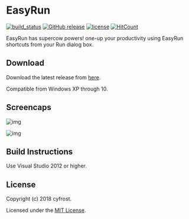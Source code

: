 
# EasyRun

[![build_status](https://img.shields.io/badge/build-passing-brightgreen.svg)](https://github.com/cyfrost/EasyRun/releases/latest)
[![GitHub release](https://img.shields.io/badge/current%20release-v0.1-blue.svg)](https://github.com/cyfrost/EasyRun/releases/latest)
[![license](https://img.shields.io/badge/license-MIT-orange.svg)](https://github.com/cyfrost/easyrun/blob/master/LICENSE)
[![HitCount](http://hits.dwyl.com/cyfrost/easyrun.svg)](http://hits.dwyl.com/cyfrost/easyrun)

EasyRun has supercow powers! one-up your productivity using EasyRun shortcuts from your Run dialog box. 

## Download

Download the latest release from [here](https://github.com/cyfrost/EasyRun/releases/latest).

Compatible from Windows XP through 10.


## Screencaps

![img](https://i.imgur.com/f3yqTBi.png)

![img](https://i.imgur.com/a9eQa43.png)


## Build Instructions

Use Visual Studio 2012 or higher.


## License

Copyright (c) 2018 cyfrost.

Licensed under the [MIT License](https://github.com/cyfrost/EasyRun/blob/master/LICENSE).
